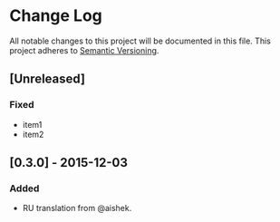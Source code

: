 # Change Log
All notable changes to this project will be documented in this file.
This project adheres to [Semantic Versioning](http://semver.org/).

## [Unreleased]
### Fixed
-   item1
-   item2

## [0.3.0] - 2015-12-03
### Added
-   RU translation from @aishek.
